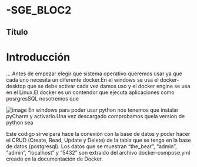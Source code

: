# -SGE_BLOC2
## Título
# Introducción
...
Antes de empezar elegir que sistema operativo queremos usar ya que cada uno necesita un diferente docker.En el windows se usa el docker-desktop que se debe activar cada vez damos uso y el docker engine se usa en el Linux.El docker es un contendor que ejecuta aplicaciones como posrgresSQL nosotremos que 

![image](https://github.com/user-attachments/assets/8384095b-4b2c-496e-bdca-489abf41b1b6)
En windows para poder usar python nos tenemos que instalar pyCharm y activarlo.Una vez descargado comprobamos quela version de python sea 

Este codigo sirve para hace la conexión con la base de datos y poder hacer el CRUD (Create, Read, Update y Delete) de la tabla que se tenga en la base de datos (postgresql).
Los datos que se muestran “the_bear”, “admin”, “admin”, “localhost” y “5432” son extraido del archivo docker-compose.yml creado en la documentación de Docker.

